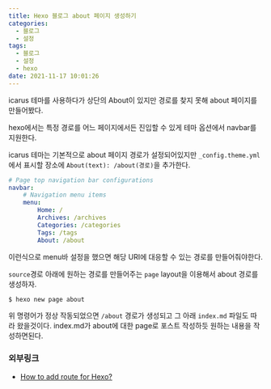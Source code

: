 ```yaml
---
title: Hexo 블로그 about 페이지 생성하기
categories:
  - 블로그
  - 설정
tags: 
  - 블로그
  - 설정
  - hexo
date: 2021-11-17 10:01:26
---
```


icarus 테마를 사용하다가 상단의 About이 있지만 경로를 찾지 못해 about 페이지를 만들어봤다.

hexo에서는 특정 경로를 어느 페이지에서든 진입할 수 있게 테마 옵션에서 navbar를 지원한다.

icarus 테마는 기본적으로 about 페이지 경로가 설정되어있지만 `_config.theme.yml`에서 표시할 장소에 `About(text): /about(경로)`을 추가한다.
```yml
# Page top navigation bar configurations
navbar:
    # Navigation menu items
    menu:
        Home: /
        Archives: /archives
        Categories: /categories
        Tags: /tags
        About: /about
```

이런식으로 menu바 설정을 했으면 해당 URI에 대응할 수 있는 경로를 만들어줘야한다.

`source`경로 아래에 원하는 경로를 만들어주는 `page` layout을 이용해서 about 경로를 생성하자.
```shell
$ hexo new page about
```

위 명령어가 정상 작동되었으면 `/about` 경로가 생성되고 그 아래 `index.md` 파일도 따라 왔을것이다.
index.md가 about에 대한 page로 포스트 작성하듯 원하는 내용을 작성하면된다.


### 외부링크
 - [How to add route for Hexo?](https://stackoverflow.com/questions/29167023/how-to-add-route-for-hexo)
